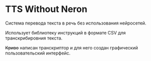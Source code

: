 # TTS Without Neron
Система перевода текста в речь без использования нейросетей.

Использует библиотеку инструкций в формате CSV для транскрибировния текста.

~~Криво~~ написан  транcкриптор и для него создан графический пользовательский интерфейс.
